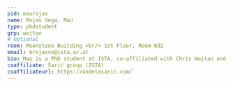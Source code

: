 ```yaml
---
pid: maurojas
name: Rojas Vega, Mau
type: phdstudent
grp: wojtan
# Optional
room: Moonstone Building <br/> 1st Floor, Room 032
email: mrojasve@ista.ac.at
bio: Mau is a PhD student at ISTA, co-affiliated with Chris Wojtan and Andela Šarić. In his research, hemodels the morphology of biomembranes using triangulated meshes.
coaffiliate: Šarić group (ISTA)
coaffiliateurl: https://andelasaric.com/
---
```

